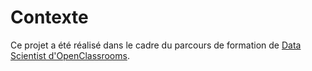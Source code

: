 # Contexte
Ce projet a été réalisé dans le cadre du parcours de formation de [Data Scientist d'OpenClassrooms](https://openclassrooms.com/fr/paths/164-data-scientist).
